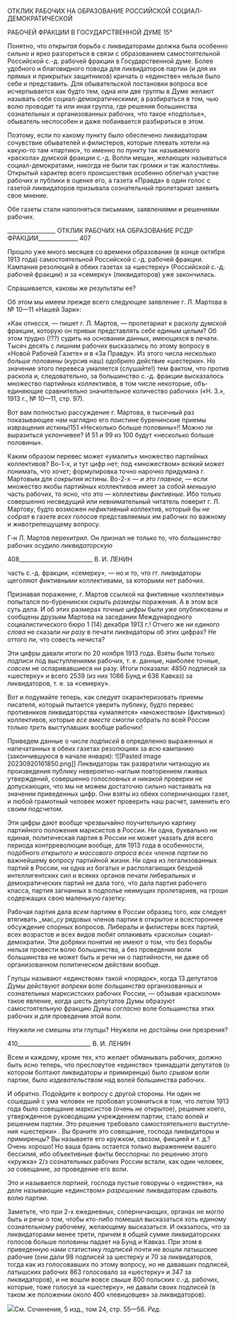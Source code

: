 ОТКЛИК РАБОЧИХ НА ОБРАЗОВАНИЕ РОССИЙСКОЙ СОЦИАЛ-ДЕМОКРАТИЧЕСКОЙ

РАБОЧЕЙ ФРАКЦИИ В ГОСУДАРСТВЕННОЙ ДУМЕ 15°

Понятно, что _открытая_ борьба с ликвидаторами должна была особенно сильно и ярко разгореться в связи с образованием самостоятельной Российской с.-д. рабочей фракции в Государственной думе. Более удобного и благовидного повода для ликвида­торов партии (и для их прямых и прикрытых защитников) кричать о «единстве» нельзя было себе и представить. Для обывательской постановки вопроса все исчерпывается как будто тем, одна или две группы в Думе желают называть себя социал-демократическими; а разбираться в том, чью волю проводит та или иная группа, где решения большинства сознательных и организованных рабочих, что такое «подполье», обыватель неспособен и даже побаивается разбираться в этом.

Поэтому, если по какому пункту было обеспечено ликвидаторам сочувствие обыва­телей и филистеров, которые плевать хотели на какую-то там «партию», то именно по пункту так называемого «раскола» думской фракции с.-д. Вопли мещан, желающих на­зываться социал-демократами, никогда не были так громки и так жалостливы. Откры­тый характер всего происшествия особенно облегчал участие рабочих и публики в оценке его, а газета «Правда» в один голос с газетой ликвидаторов призывала созна­тельный пролетариат заявить свое мнение.

Обе газеты стали наполняться письмами, заявлениями и решениями рабочих.

  

_________________ ОТКЛИК РАБОЧИХ НА ОБРАЗОВАНИЕ РСДР ФРАКЦИИ______________ 407

Прошло уже много месяцев со времени образования (в конце октября 1913 года) са­мостоятельной Российской с.-д. рабочей фракции. Кампания резолюций в обеих газетах за «шестерку» (Российской с.-д. рабочей фракции) и за «семерку» (ликвидаторов) уже закончилась.

Спрашивается, каковы же результаты ее?

Об этом мы имеем прежде всего следующее заявление г. Л. Мартова в № 10—11 «Нашей Зари»:

«Как отнесся, — пишет г. Л. Мартов, — пролетариат к расколу думской фракции, которую он привык представлять себе единым целым? Об этом трудно (!??) судить на основании данных, имеющихся в печа­ти. Тысяч десять с лишним рабочих высказались по этому вопросу в «Новой Рабочей Газете» и в «За Правду». Из этого числа _несколько больше половины_ (курсив наш) одобрило действие «шестерки». Но значение этого перевеса умаляется (слушайте!) тем фактом, что против раскола и, следовательно, за большинство с.-д. фракции высказалось множество партийных коллективов, в том числе некоторые, объ­единяющие сравнительно значительное количество рабочих» («Н. 3.», 1913 г., № 10—11, стр. 97).

Вот вам полностью рассуждение г. Мартова, в тысячный раз показывающее нам на­глядно его поистине буренинские приемы извращения истины!151 «Несколько больше половины»!! Можно ли выразиться уклончивее? И 51 и 99 из 100 будут «несколько больше половины».

Каким образом перевес может «умалить» множество партийных коллективов? Во-1-х, и тут цифр нет; под «множеством» всякий может понимать, что хочет; формулировка точно нарочно придумана г. Мартовым для _сокрытия_ истины. Во-2-х — _и это главное,_ — если множество якобы партийных коллективов имеет за собой _меньшую_ часть рабо­чих, то ясно, что это — коллективы _фиктивные._ Ибо только совершенно несведущий или невнимательный читатель поверит г. Л. Мартову, будто возможен _нефиктивный_ коллектив, который бы _не собрал_ в газете _всех голосов_ представляемых им рабочих по важному и животрепещущему вопросу.

Г-н Л. Мартов перехитрил. Он признал не только то, что _большинство_ рабочих осу­дило _ликвидаторскую_

  

408__________________________ В. И. ЛЕНИН

часть с.-д. фракции, «семерку», — но и то, что гг. ликвидаторы щеголяют _фиктивными_ коллективами, за которыми _нет_ рабочих.

Признавая поражение, г. Мартов ссылкой на фиктивные «коллективы» попытался по-буренински скрыть _размеры_ поражения. А в этом вся суть дела. И об этих размерах _точные цифры_ были _уже_ опубликованы и сообщены друзьям Мартова на заседании Международного социалистического бюро 1 (14) декабря 1913 г.! Отчего же _ни единого слова_ не сказали _ни разу_ в печати ликвидаторы об этих цифрах? Не оттого ли, что со­весть нечиста?

Эти цифры давали итоги по 20 ноября 1913 года. Взяты были только _подписи_ под выступлениями рабочих, т. е. данные, наиболее точные, _совсем_ не оспаривавшиеся ни разу. Итоги показали: 4850 подписей за «шестерку» и всего 2539 (из них 1086 Бунд и 636 Кавказ) за ликвидаторов, т. е. за «семерку».

Вот и подумайте теперь, как следует охарактеризовать приемы писателя, который пытается уверить публику, будто перевес противников ликвидаторства «умаляется» «множеством» (фиктивных) коллективов, которые _все вместе_ смогли собрать по всей России только _треть_ выступавших вообще рабочих!

Приведем данные о числе _подписей_ в определенно выраженных и напечатанных в обеих газетах резолюциях за _всю_ кампанию (закончившуюся в начале января):
![[Pasted image 20230920161850.png]]
Ликвидаторы так развратили читающую их произведения публику невероятно-наглым повторением лживых утверждений, совершенно голословных и никакой про­верки не допускающих, что мы не можем достаточно сильно настаивать на значении приведенных цифр. Они взяты из обеих соперничающих газет, и любой грамотный че­ловек может проверить наш расчет, заменить его своим подсчетом.

Эти цифры дают вообще чрезвычайно поучительную картину партийного положения марксистов в России. Ни одна, буквально ни единая, политическая партия в России не может указать для всего периода контрреволюции вообще, для 1913 года в особенно­сти, подобного _открытого и массового опроса всех членов партии_ по важнейшему во­просу партийной жизни. Ни одна из легализованных партий в России, ни одна из бога­тых и располагающих бездной интеллигентских сил и всяких органов печати либераль­ных и демократических партий не дала того, что дала партия рабочего класса, партия загнанных в подполье неимущих пролетариев, на гроши содержащих свою маленькую газетку.

Рабочая партия дала _всем_ партиям в России образец того, _как_ следует втягивать _мас­__су_ рядовых членов партии в открытое и всестороннее обсуждение спорных вопросов. Либералы и филистеры всех партий, всех возрастов и всех видов любят оплакивать «расколы» социал-демократии. Эти добряки понятия не имеют о том, что без борьбы нельзя провести волю большинства, а без проведения воли большинства не может быть и речи ни о партийности, ни даже об организованном политическом действии вообще.

Глупцы называют «единством» такой «порядок», когда 13 депутатов Думы действу­ют _вопреки_ воле _большинства_ организованных и сознательных марксистских рабочих России, — обзывая «расколом» такое явление, когда шесть депутатов Думы образуют самостоятельную фракцию Думы _согласно_ воле большинства этих рабочих и _для_ про­ведения этой воли.

Неужели не смешны эти глупцы? Неужели не достойны они презрения?

  

410__________________________ В. И. ЛЕНИН

Всем и каждому, кроме тех, кто желает обманывать рабочих, должно быть ясно те­перь, что пресловутое «единство» тринадцати депутатов (о котором болтают ликвида­торы и примиренцы) было _срывом_ воли партии, было _издевательством_ над волей большинства рабочих.

И обратно. Подойдите к вопросу с другой стороны. Ни один не сошедший с ума че­ловек не пробовал усомниться в том, что летом 1913 года было совещание марксистов (очень _не_ открытое), решение коего, утвержденное руководящим учреждением партии, стало волей и решением партии. Это решение требовало самостоятельного выступле­ния «шестерки» . Вы браните это совещание, господа ликвидаторы и примиренцы? Вы называете его кружком, свозом, фикцией и т. д.? Очень хорошо! Но ваша брань остает­ся только выражением вашего бессилия, ибо объективные факты бесспорны: по реше­нию этого «кружка» 2/з сознательных рабочих России встали, как один человек, _за_ со­вещание, _за_ проведение его воли.

Это и называется _партией,_ господа пустые говоруны о «единстве», на деле назы­вающие «единством» _разрешение_ ликвидаторам _срывать_ волю партии.

Заметьте, что при 2-х ежедневных, соперничающих, органах не могло быть и речи о том, чтобы кто-либо помешал высказаться хоть единому сознательному рабочему, же­лающему высказаться. И оказалось, что за ликвидаторами менее трети, причем в общей сумме ликвидаторских голосов больше половины падает на Бунд и Кавказ. При этом в приведенную нами статистику _подписей_ почти не вошли латышские рабочие (они дали 98 подписей за шестерку и 70 за ликвидаторов, тогда как из голосовавших по этому во­просу, но не дававших подписей, латышских рабочих 863 голосовало за «шестерку» и 347 за ликвидаторов), и не вошли вовсе свыше 800 польских с.-д. рабочих, которые, тоже голосуя за «шестерку», не давали своих подписей (в таком же положении около 400 «левицовцев» за ликвидаторов).

![](file:///C:/Users/bot32/AppData/Local/Temp/msohtmlclip1/01/clip_image001.png)См. Сочинения, 5 изд., том 24, стр. 55—56. _Ред._